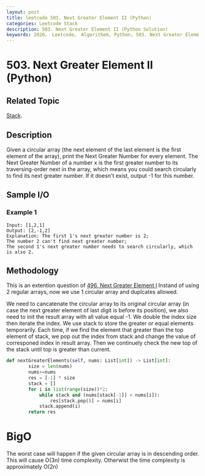```yaml
---
layout: post
title: leetcode 503. Next Greater Element II (Python)
categories: Leetcode Stack
description: 503. Next Greater Element II (Python Solution)
keywords: 2020， Leetcode， Algorithem, Python, 503. Next Greater Element II, zhenyu, Stack
---
```


# 503. Next Greater Element II (Python)

## Related Topic
<a href="/categories/#Stack" target="_blank"> Stack</a>.

## Description
Given a circular array (the next element of the last element is the first element of the array), print the Next Greater Number for every element. The Next Greater Number of a number x is the first greater number to its traversing-order next in the array, which means you could search circularly to find its next greater number. If it doesn't exist, output -1 for this number.

## Sample I/O

### Example 1

```
Input: [1,2,1]
Output: [2,-1,2]
Explanation: The first 1's next greater number is 2; 
The number 2 can't find next greater number; 
The second 1's next greater number needs to search circularly, which is also 2.
```

## Methodology
This is an extention question of <a href="https://hishamelamir.github.io/2020/06/22/lc496/" target="_blank">496. Next Greater Element I</a> Instand of using 2 regular arrays, now we use 1 circular array and duplcates allowed.

We need to cancatenate the circular array to its original circular array (in case the next greater element of last digit is before its position), we also need to init the result array with all value equal -1. We double the index size then iterate the index. We use stack to store the greater or equal elements temporarily. Each time, if we find the element that greater than the top element of stack, we pop out the index from stack and change the value of corresponed index in result array. Then we continuely check the new top of the stack until top is greater than current.

```python
def nextGreaterElements(self, nums: List[int]) -> List[int]:
        size = len(nums)
        nums+=nums
        res = [-1] * size
        stack = []
        for i in list(range(size))*2:
            while stack and (nums[stack[-1]] < nums[i]):
                res[stack.pop()] = nums[i]
            stack.append(i)
        return res
```
# BigO
The worst case will happen if the given circular array is in descending order. This will cause O(3n) time complexity. Otherwist the time complexity is approximately O(2n)

